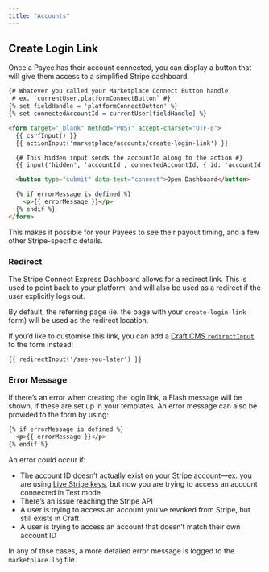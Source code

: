 ```yaml
---
title: "Accounts"
---
```


## Create Login Link

Once a Payee has their account connected, you can display a button that will give them access to a simplified Stripe dashboard.

```html
{# Whatever you called your Marketplace Connect Button handle,
 # ex. `currentUser.platformConnectButton` #}
{% set fieldHandle = 'platformConnectButton' %}
{% set connectedAccountId = currentUser[fieldHandle] %}

<form target="_blank" method="POST" accept-charset="UTF-8">
  {{ csrfInput() }}
  {{ actionInput('marketplace/accounts/create-login-link') }}

  {# This hidden input sends the accountId along to the action #}
  {{ input('hidden', 'accountId', connectedAccountId, { id: 'accountId' } )}}

  <button type="submit" data-test="connect">Open Dashboard</button>

  {% if errorMessage is defined %}
    <p>{{ errorMessage }}</p>
  {% endif %}
</form>
```

This makes it possible for your Payees to see their payout timing, and a few other Stripe-specific details.

### Redirect

The Stripe Connect Express Dashboard allows for a redirect link. This is used to point back to your platform, and will also be used as a redirect if the user explicitly logs out.

By default, the referring page (ie. the page with your `create-login-link` form) will be used as the redirect location.

If you’d like to customise this link, you can add a [Craft CMS `redirectInput`](https://craftcms.com/docs/3.x/dev/functions.html#redirectinput) to the form instead: 

```html
{{ redirectInput('/see-you-later') }}
```

### Error Message

If there’s an error when creating the login link, a Flash message will be shown, if these are set up in your templates. An error message can also be provided to the form by using:

```html
{% if errorMessage is defined %}
  <p>{{ errorMessage }}</p>
{% endif %}
```

An error could occur if:

- The account ID doesn’t actually exist on your Stripe account—ex. you are using [Live Stripe keys](https://stripe.com/docs/keys#test-live-modes), but now you are trying to access an account connected in Test mode
- There’s an issue reaching the Stripe API
- A user is trying to access an account you’ve revoked from Stripe, but still exists in Craft
- A user is trying to access an account that doesn’t match their own account ID

In any of thse cases, a more detailed error message is logged to the `marketplace.log` file.

<!-- This is the same convention used by [Craft CMS’ front-end login form](https://craftcms.com/knowledge-base/front-end-user-accounts#login-form). -->

